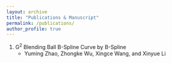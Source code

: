 ```yaml
---
layout: archive
title: "Publications & Manuscript"
permalink: /publications/
author_profile: true
---
```


1. G<sup>2</sup> Blending Ball B-Spline Curve by B-Spline
    - Yuming Zhao, Zhongke Wu, Xingce Wang, and Xinyue Li
